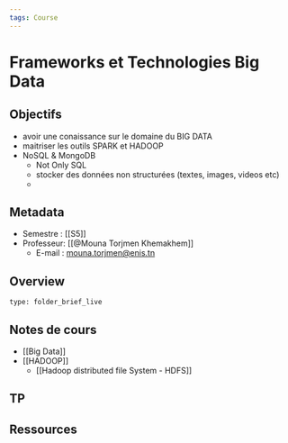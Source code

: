 ```yaml
---
tags: Course
---
```


# Frameworks et Technologies Big Data 
## Objectifs 
* avoir une conaissance sur le domaine du BIG DATA 
* maitriser les outils SPARK et HADOOP
* NoSQL & MongoDB
	* Not Only SQL 
	* stocker des données non structurées (textes, images, videos etc)
	* 
## Metadata
* Semestre : [[S5]]
* Professeur: [[@Mouna Torjmen Khemakhem]]
	* E-mail : mouna.torjmen@enis.tn
## Overview
 
```ccard
type: folder_brief_live
```
 
## Notes de cours
* [[Big Data]]
* [[HADOOP]]
	* [[Hadoop distributed file System - HDFS]]
## TP
## Ressources 